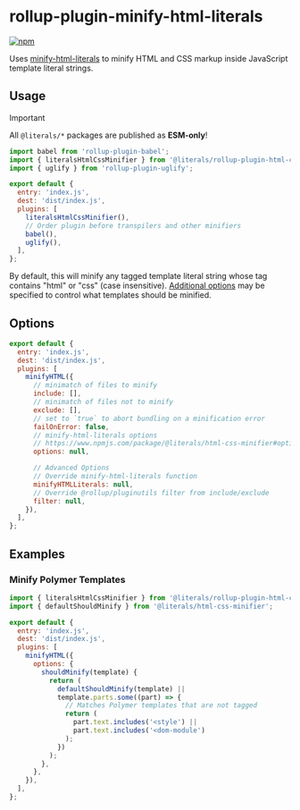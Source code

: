 # rollup-plugin-minify-html-literals

[![npm](https://img.shields.io/npm/v/%40literals%2Frollup-plugin-html-css-minifier.svg)](https://www.npmjs.com/package/%40literals%2Frollup-plugin-html-css-minifier)

<!-- [![Build Status](https://travis-ci.com/asyncLiz/rollup-plugin-minify-html-literals.svg?branch=master)](https://travis-ci.com/asyncLiz/rollup-plugin-minify-html-literals) -->
<!-- [![Coverage Status](https://coveralls.io/repos/github/asyncLiz/rollup-plugin-minify-html-literals/badge.svg?branch=master)](https://coveralls.io/github/asyncLiz/rollup-plugin-minify-html-literals?branch=master) -->

Uses [minify-html-literals](https://www.npmjs.com/package/minify-html-literals)
to minify HTML and CSS markup inside JavaScript template literal strings.

## Usage

> [!IMPORTANT]  
> All `@literals/*` packages are published as **ESM-only**!

```js
import babel from 'rollup-plugin-babel';
import { literalsHtmlCssMinifier } from '@literals/rollup-plugin-html-css-minifier';
import { uglify } from 'rollup-plugin-uglify';

export default {
  entry: 'index.js',
  dest: 'dist/index.js',
  plugins: [
    literalsHtmlCssMinifier(),
    // Order plugin before transpilers and other minifiers
    babel(),
    uglify(),
  ],
};
```

By default, this will minify any tagged template literal string whose tag
contains "html" or "css" (case insensitive).
[Additional options](https://www.npmjs.com/package/@literals/html-css-minifier#options)
may be specified to control what templates should be minified.

## Options

```js
export default {
  entry: 'index.js',
  dest: 'dist/index.js',
  plugins: [
    minifyHTML({
      // minimatch of files to minify
      include: [],
      // minimatch of files not to minify
      exclude: [],
      // set to `true` to abort bundling on a minification error
      failOnError: false,
      // minify-html-literals options
      // https://www.npmjs.com/package/@literals/html-css-minifier#options
      options: null,

      // Advanced Options
      // Override minify-html-literals function
      minifyHTMLLiterals: null,
      // Override @rollup/pluginutils filter from include/exclude
      filter: null,
    }),
  ],
};
```

## Examples

### Minify Polymer Templates

```js
import { literalsHtmlCssMinifier } from '@literals/rollup-plugin-html-css-minifier';
import { defaultShouldMinify } from '@literals/html-css-minifier';

export default {
  entry: 'index.js',
  dest: 'dist/index.js',
  plugins: [
    minifyHTML({
      options: {
        shouldMinify(template) {
          return (
            defaultShouldMinify(template) ||
            template.parts.some((part) => {
              // Matches Polymer templates that are not tagged
              return (
                part.text.includes('<style') ||
                part.text.includes('<dom-module')
              );
            })
          );
        },
      },
    }),
  ],
};
```
